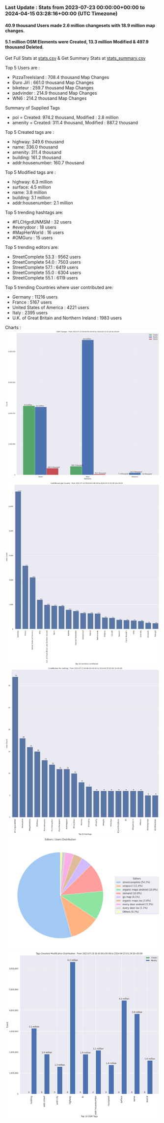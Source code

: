 ### Last Update : Stats from 2023-07-23 00:00:00+00:00 to 2024-04-15 03:28:16+00:00 (UTC Timezone)

#### 40.9 thousand Users made 2.6 million changesets with 18.9 million map changes.
#### 5.1 million OSM Elements were Created, 13.3 million Modified & 497.9 thousand Deleted.
Get Full Stats at [stats.csv](/stats/fieldmappers/Weekly/stats.csv)
 & Get Summary Stats at [stats_summary.csv](/stats/fieldmappers/Weekly/stats_summary.csv)

Top 5 Users are : 
- PizzaTreeIsland : 708.4 thousand Map Changes
- Đuro Jiří : 661.0 thousand Map Changes
- biketeur : 259.7 thousand Map Changes
- padvinder : 214.9 thousand Map Changes
- WN6 : 214.2 thousand Map Changes

Summary of Supplied Tags
- poi = Created: 974.2 thousand, Modified : 2.8 million
- amenity = Created: 311.4 thousand, Modified : 887.2 thousand


Top 5 Created tags are :
- highway: 349.6 thousand
- name: 336.0 thousand
- amenity: 311.4 thousand
- building: 161.2 thousand
- addr:housenumber: 160.7 thousand


Top 5 Modified tags are :
- highway: 6.3 million
- surface: 4.5 million
- name: 3.8 million
- building: 3.1 million
- addr:housenumber: 2.1 million


Top 5 trending hashtags are:
- #FLCHgrdUNMSM : 32 users
- #everydoor : 18 users
- #MapHerWorld : 16 users
- #OMGuru : 15 users


Top 5 trending editors are:
- StreetComplete 53.3 : 9562 users
- StreetComplete 54.0 : 7503 users
- StreetComplete 57.1 : 6419 users
- StreetComplete 55.0 : 6304 users
- StreetComplete 55.1 : 6119 users


Top 5 trending Countries where user contributed are:
- Germany : 11216 users
- France : 5167 users
- United States of America : 4221 users
- Italy : 2395 users
- U.K. of Great Britain and Northern Ireland : 1983 users


 Charts : 
![Alt text](./stats_osm_changes.png) 
![Alt text](./stats_users_per_country.png) 
![Alt text](./stats_users_per_hashtag.png) 
![Alt text](./stats_editors_pie_chart.png) 
![Alt text](./stats_tags.png) 
